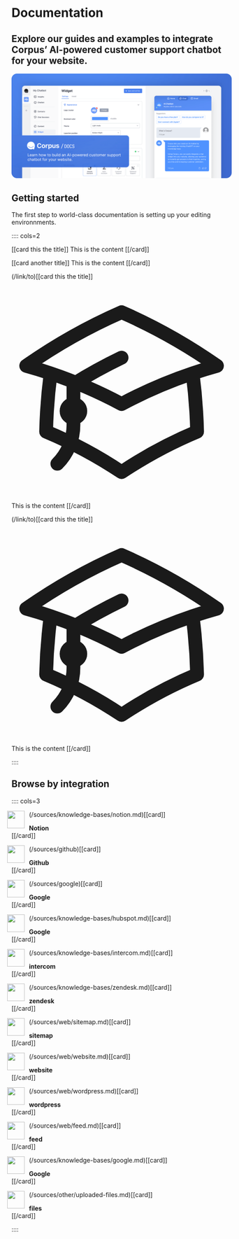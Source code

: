 # Documentation

## Explore our guides and examples to integrate Corpus’ Al-powered customer support chatbot for your website.

![](./media/docs-hero.png)

## Getting started

The first step to world-class documentation is setting up your editing environnments.

:::: cols=2

[[card this the title]]
This is the content
[[/card]]

[[card another title]]
This is the content
[[/card]]

(/link/to)[[card this the title]]
<svg xmlns="http://www.w3.org/2000/svg" fill="none" viewBox="0 0 24 24" stroke-width="1.5" stroke="currentColor" class="w-6 h-6">
  <path stroke-linecap="round" stroke-linejoin="round" d="M4.26 10.147a60.436 60.436 0 00-.491 6.347A48.627 48.627 0 0112 20.904a48.627 48.627 0 018.232-4.41 60.46 60.46 0 00-.491-6.347m-15.482 0a50.57 50.57 0 00-2.658-.813A59.905 59.905 0 0112 3.493a59.902 59.902 0 0110.399 5.84c-.896.248-1.783.52-2.658.814m-15.482 0A50.697 50.697 0 0112 13.489a50.702 50.702 0 017.74-3.342M6.75 15a.75.75 0 100-1.5.75.75 0 000 1.5zm0 0v-3.675A55.378 55.378 0 0112 8.443m-7.007 11.55A5.981 5.981 0 006.75 15.75v-1.5" />
</svg>
This is the content
[[/card]]

(/link/to)[[card this the title]]
<svg xmlns="http://www.w3.org/2000/svg" fill="none" viewBox="0 0 24 24" stroke-width="1.5" stroke="currentColor" class="w-6 h-6">
  <path stroke-linecap="round" stroke-linejoin="round" d="M4.26 10.147a60.436 60.436 0 00-.491 6.347A48.627 48.627 0 0112 20.904a48.627 48.627 0 018.232-4.41 60.46 60.46 0 00-.491-6.347m-15.482 0a50.57 50.57 0 00-2.658-.813A59.905 59.905 0 0112 3.493a59.902 59.902 0 0110.399 5.84c-.896.248-1.783.52-2.658.814m-15.482 0A50.697 50.697 0 0112 13.489a50.702 50.702 0 017.74-3.342M6.75 15a.75.75 0 100-1.5.75.75 0 000 1.5zm0 0v-3.675A55.378 55.378 0 0112 8.443m-7.007 11.55A5.981 5.981 0 006.75 15.75v-1.5" />
</svg>
This is the content
[[/card]]

::::


## Browse by integration

:::: cols=3

(/sources/knowledge-bases/notion.md)[[card]]
<img src="https://app.corpus.chat/static/img/source-notion.svg" class="dark-invert" style="width:2.5rem;height:2.5rem;float:left;margin:0 10px -5px -10px">
<h4 style="margin:7px 0 0 0">Notion</h4>
[[/card]]

(/sources/github)[[card]]
<img src="https://app.corpus.chat/static/img/source-github.svg" class="dark-invert" style="width:2.5rem;height:2.5rem;float:left;margin:0 10px -5px -10px">
<h4 style="margin:7px 0 0 0">Github</h4>
[[/card]]

(/sources/google)[[card]]
<img src="https://app.corpus.chat/static/img/source-google-drive.svg" style="width:2.5rem;height:2.5rem;float:left;margin:0 10px -5px -10px">
<h4 style="margin:7px 0 0 0">Google</h4>
[[/card]]

(/sources/knowledge-bases/hubspot.md)[[card]]
<img src="https://app.corpus.chat/static/img/source-hubspot.svg" style="width:2.5rem;height:2.5rem;float:left;margin:0 10px -5px -10px">
<h4 style="margin:7px 0 0 0">Google</h4>
[[/card]]

(/sources/knowledge-bases/intercom.md)[[card]]
<img src="https://app.corpus.chat/static/img/source-intercom.svg" style="width:2.5rem;height:2.5rem;float:left;margin:0 10px -5px -10px">
<h4 style="margin:7px 0 0 0">intercom</h4>
[[/card]]

(/sources/knowledge-bases/zendesk.md)[[card]]
<img src="https://app.corpus.chat/static/img/source-zendesk.svg" style="width:2.5rem;height:2.5rem;float:left;margin:0 10px -5px -10px">
<h4 style="margin:7px 0 0 0">zendesk</h4>
[[/card]]

(/sources/web/sitemap.md)[[card]]
<img src="https://app.corpus.chat/static/img/source-sitemap.svg" style="width:2.5rem;height:2.5rem;float:left;margin:0 10px -5px -10px">
<h4 style="margin:7px 0 0 0">sitemap</h4>
[[/card]]

(/sources/web/website.md)[[card]]
<img src="https://app.corpus.chat/static/img/source-website.svg" style="width:2.5rem;height:2.5rem;float:left;margin:0 10px -5px -10px">
<h4 style="margin:7px 0 0 0">website</h4>
[[/card]]

(/sources/web/wordpress.md)[[card]]
<img src="https://app.corpus.chat/static/img/source-wordpress.svg" style="width:2.5rem;height:2.5rem;float:left;margin:0 10px -5px -10px">
<h4 style="margin:7px 0 0 0">wordpress</h4>
[[/card]]

(/sources/web/feed.md)[[card]]
<img src="https://app.corpus.chat/static/img/source-feed.svg" style="width:2.5rem;height:2.5rem;float:left;margin:0 10px -5px -10px">
<h4 style="margin:7px 0 0 0">feed</h4>
[[/card]]

(/sources/knowledge-bases/google.md)[[card]]
<img src="https://app.corpus.chat/static/img/source-google.svg" style="width:2.5rem;height:2.5rem;float:left;margin:0 10px -5px -10px">
<h4 style="margin:7px 0 0 0">Google</h4>
[[/card]]

(/sources/other/uploaded-files.md)[[card]]
<img src="https://app.corpus.chat/static/img/source-files.svg" style="width:2.5rem;height:2.5rem;float:left;margin:0 10px -5px -10px">
<h4 style="margin:7px 0 0 0">files</h4>
[[/card]]


::::
